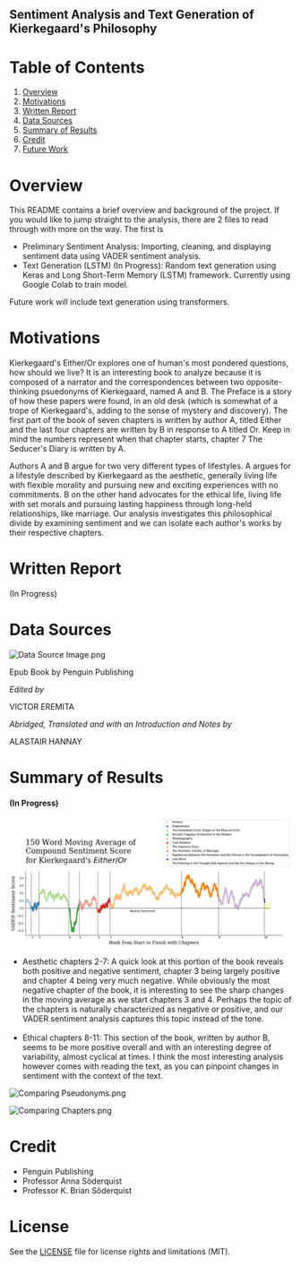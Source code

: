 ## Sentiment Analysis and Text Generation of Kierkegaard's Philosophy  


# Table of Contents


1. [Overview](#Overview)
2. [Motivations](#Motivations)
3. [Written Report](#Written-Report)
4. [Data Sources](#Data-Sources)
5. [Summary of Results](#Summary-of-Results)
6. [Credit](#Credit)
7. [Future Work](#Future-Work)


# Overview
This README contains a brief overview and background of the project. If you would like to jump straight to the analysis, there are 2 files to read through with more on the way. The first is 
- Preliminary Sentiment Analysis: Importing, cleaning, and displaying sentiment data using VADER sentiment analysis.
- Text Generation (LSTM) (In Progress): Random text generation using Keras and Long Short-Term Memory (LSTM) framework. Currently using Google Colab to train model.

Future work will include text generation using transformers.


# Motivations
Kierkegaard's Either/Or explores one of human's most pondered questions, how should we live? It is an interesting book to analyze because it is composed of a narrator and the correspondences between two opposite-thinking psuedonyms of Kierkegaard, named A and B. The Preface is a story of how these papers were found, in an old desk (which is somewhat of a trope of Kierkegaard's, adding to the sense of mystery and discovery). The first part of the book of seven chapters is written by author A, titled Either and the last four chapters are written by B in response to A titled Or. Keep in mind the numbers represent when that chapter starts, chapter 7 The Seducer's Diary is written by A.

Authors A and B argue for two very different types of lifestyles. A argues for a lifestyle described by Kierkegaard as the aesthetic, generally living life with flexible morality and pursuing new and exciting experiences with no commitments. B on the other hand advocates for the ethical life, living life with set morals and pursuing lasting happiness through long-held relationships, like marriage. Our analysis investigates this philosophical divide by examining sentiment and we can isolate each author's works by their respective chapters.


# Written Report
(In Progress)


# Data Sources


![Data Source Image.png](https://github.com/pkm29/Philosophy_Analysis/raw/master/images/Data%20Source%20Image.jpg)

Epub Book by Penguin Publishing

*Edited by*

VICTOR EREMITA

*Abridged, Translated and with an Introduction and Notes by*

ALASTAIR HANNAY


# Summary of Results

#### (In Progress)
![All Chapters Sentiment Graph.png](https://github.com/paulmtree/Philosophy_Analysis/raw/master/images/Sentiment%20Graph%20Big%20(1).jpg)

* Aesthetic chapters 2-7: A quick look at this portion of the book reveals both positive and negative sentiment, chapter 3 being largely positive and chapter 4 being very much negative. While obviously the most negative chapter of the book, it is interesting to see the sharp changes in the moving average as we start chapters 3 and 4. Perhaps the topic of the chapters is naturally characterized as negative or positive, and our VADER sentiment analysis captures this topic instead of the tone. <br><br>
* Ethical chapters 8-11: This section of the book, written by author B, seems to be more positive overall and with an interesting degree of variability, almost cyclical at times. I think the most interesting analysis however comes with reading the text, as you can pinpoint changes in sentiment with the context of the text.

![Comparing Pseudonyms.png](https://github.com/pkm29/Philosophy_Analysis/raw/master/images/box1.jpg)

![Comparing Chapters.png](https://github.com/pkm29/Philosophy_Analysis/raw/master/images/box2.jpg)

# Credit
- Penguin Publishing
- Professor Anna Söderquist 
- Professor K. Brian Söderquist


# License
See the [LICENSE](https://github.com/pkm29/Philosophy_Analysis/blob/master/LICENSE.md) file for license rights and limitations (MIT).
